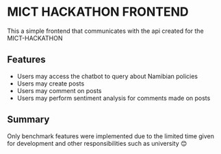 # MICT HACKATHON FRONTEND

This a simple frontend that communicates with the api created for the MICT-HACKATHON

## Features
- Users may access the chatbot to query about Namibian policies
- Users may create posts
- Users may comment on posts
- Users may perform sentiment analysis for comments made on posts

## Summary
Only benchmark features were implemented due to the limited time given for development and other responsibilities such as university 😊